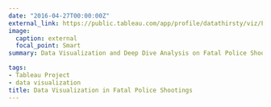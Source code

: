 ```yaml
---
date: "2016-04-27T00:00:00Z"
external_link: https://public.tableau.com/app/profile/datathirsty/viz/FatalPoliceShootings_TrangNgo_16302208300200/Story
image:
  caption: external
  focal_point: Smart
summary: Data Visualization and Deep Dive Analysis on Fatal Police Shootings from 2015 to 2020 by Tableau

tags:
- Tableau Project
- data visualization
title: Data Visualization in Fatal Police Shootings
---
```

